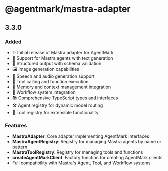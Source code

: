 # @agentmark/mastra-adapter

## 3.3.0

### Added

- ✨ Initial release of Mastra adapter for AgentMark
- 🤖 Support for Mastra agents with text generation
- 🎯 Structured output with schema validation  
- 🖼️ Image generation capabilities
- 🎤 Speech and audio generation support
- 🔧 Tool calling and function execution
- 🧠 Memory and context management integration
- 🔄 Workflow system integration
- 📚 Comprehensive TypeScript types and interfaces
- 🛠️ Agent registry for dynamic model routing
- 🔌 Tool registry for extensible functionality

### Features

- **MastraAdapter**: Core adapter implementing AgentMark interfaces
- **MastraAgentRegistry**: Registry for managing Mastra agents by name or pattern
- **MastraToolRegistry**: Registry for managing tools and functions
- **createAgentMarkClient**: Factory function for creating AgentMark clients
- Full compatibility with Mastra's Agent, Tool, and Workflow systems